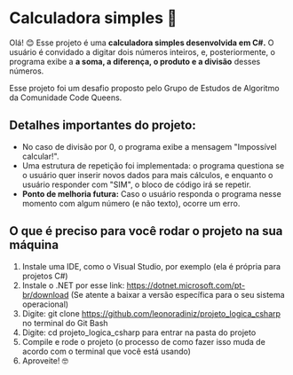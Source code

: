<h1>Calculadora simples 📝</h1>

Olá! 😊 Esse projeto é uma <strong>calculadora simples desenvolvida em C#.</strong>
O usuário é convidado a digitar dois números inteiros, e, posteriormente, o programa exibe a <strong>a soma, a diferença, o produto e a divisão</strong> desses números.

Esse projeto foi um desafio proposto pelo Grupo de Estudos de Algoritmo da Comunidade Code Queens.

<h2>Detalhes importantes do projeto:</h2>

- No caso de divisão por 0, o programa exibe a mensagem "Impossível calcular!".
- Uma estrutura de repetição foi implementada: o programa questiona se o usuário quer inserir novos dados para mais cálculos, e enquanto o usuário responder com "SIM", o bloco de código irá se repetir.
- **Ponto de melhoria futura:** Caso o usuário responda o programa nesse momento com algum número (e não texto), ocorre um erro.


<h2>O que é preciso para você rodar o projeto na sua máquina</h2>

1. Instale uma IDE, como o Visual Studio, por exemplo (ela é própria para projetos C#)
2. Instale o .NET por esse link: https://dotnet.microsoft.com/pt-br/download (Se atente a baixar a versão específica para o seu sistema operacional)
3. Digite: git clone https://github.com/leonoradiniz/projeto_logica_csharp no terminal do Git Bash
5. Digite: cd projeto_logica_csharp para entrar na pasta do projeto
6. Compile e rode o projeto (o processo de como fazer isso muda de acordo com o terminal que você está usando)
7. Aproveite! 🤓
